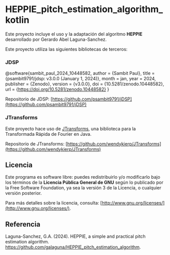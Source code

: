 # HEPPIE_pitch_estimation_algorithm_kotlin

Este proyecto incluye el uso y la adaptación del algoritmo **HEPPIE** desarrollado por Gerardo Abel Laguna-Sanchez.

Este proyecto utiliza las siguientes bibliotecas de terceros:

### JDSP

@software{sambit_paul_2024_10448582,
  author       = {Sambit Paul},
  title        = {psambit9791/jdsp: v3.0.0 (January 1, 2024)},
  month        = jan,
  year         = 2024,
  publisher    = {Zenodo},
  version      = {v3.0.0},
  doi          = {10.5281/zenodo.10448582},
  url          = {https://doi.org/10.5281/zenodo.10448582}
}

Repositorio de JDSP: [https://github.com/psambit9791/jDSP](https://github.com/psambit9791/jDSP)

### JTransforms

Este proyecto hace uso de [JTransforms](https://github.com/wendykierp/JTransforms), una biblioteca para la Transformada Rápida de Fourier en Java.

Repositorio de JTransforms: [https://github.com/wendykierp/JTransforms](https://github.com/wendykierp/JTransforms)

## Licencia

Este programa es software libre: puedes redistribuirlo y/o modificarlo bajo los términos de la **Licencia Pública General de GNU** según lo publicado por la Free Software Foundation, ya sea la versión 3 de la Licencia, o cualquier versión posterior.

Para más detalles sobre la licencia, consulta: [http://www.gnu.org/licenses/](http://www.gnu.org/licenses/).

## Referencia

Laguna-Sanchez, G.A. (2024). HEPPIE, a simple and practical pitch estimation algorithm. https://github.com/galaguna/HEPPIE_pitch_estimation_algorithm.
